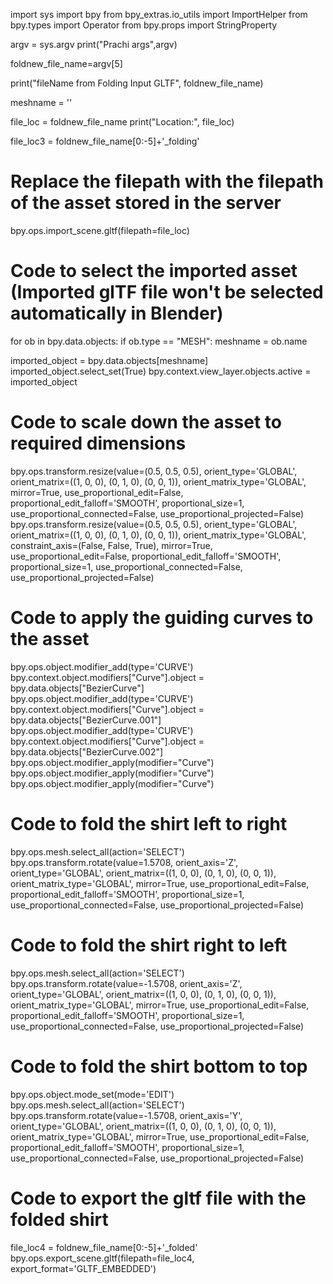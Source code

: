 import sys
import bpy
from bpy_extras.io_utils import ImportHelper
from bpy.types import Operator
from bpy.props import StringProperty

argv = sys.argv
print("Prachi args",argv)

foldnew_file_name=argv[5]

print("fileName from Folding Input GLTF", foldnew_file_name)

meshname = ''

file_loc = foldnew_file_name
print("Location:", file_loc)

file_loc3 = foldnew_file_name[0:-5]+'_folding'

# Replace the filepath with the filepath of the asset stored in the server
bpy.ops.import_scene.gltf(filepath=file_loc)

# Code to select the imported asset (Imported glTF file won't be selected automatically in Blender)
for ob in bpy.data.objects:
    if ob.type == "MESH":
        meshname = ob.name

imported_object = bpy.data.objects[meshname]
imported_object.select_set(True)
bpy.context.view_layer.objects.active = imported_object

# Code to scale down the asset to required dimensions
bpy.ops.transform.resize(value=(0.5, 0.5, 0.5), orient_type='GLOBAL', orient_matrix=((1, 0, 0), (0, 1, 0), (0, 0, 1)), orient_matrix_type='GLOBAL', mirror=True, use_proportional_edit=False, proportional_edit_falloff='SMOOTH', proportional_size=1, use_proportional_connected=False, use_proportional_projected=False)
bpy.ops.transform.resize(value=(0.5, 0.5, 0.5), orient_type='GLOBAL', orient_matrix=((1, 0, 0), (0, 1, 0), (0, 0, 1)), orient_matrix_type='GLOBAL', constraint_axis=(False, False, True), mirror=True, use_proportional_edit=False, proportional_edit_falloff='SMOOTH', proportional_size=1, use_proportional_connected=False, use_proportional_projected=False)

# Code to apply the guiding curves to the asset
bpy.ops.object.modifier_add(type='CURVE')
bpy.context.object.modifiers["Curve"].object = bpy.data.objects["BezierCurve"]
bpy.ops.object.modifier_add(type='CURVE')
bpy.context.object.modifiers["Curve"].object = bpy.data.objects["BezierCurve.001"]
bpy.ops.object.modifier_add(type='CURVE')
bpy.context.object.modifiers["Curve"].object = bpy.data.objects["BezierCurve.002"]
bpy.ops.object.modifier_apply(modifier="Curve")
bpy.ops.object.modifier_apply(modifier="Curve")
bpy.ops.object.modifier_apply(modifier="Curve")

# Code to fold the shirt left to right
bpy.ops.mesh.select_all(action='SELECT')
bpy.ops.transform.rotate(value=1.5708, orient_axis='Z', orient_type='GLOBAL', orient_matrix=((1, 0, 0), (0, 1, 0), (0, 0, 1)), orient_matrix_type='GLOBAL', mirror=True, use_proportional_edit=False, proportional_edit_falloff='SMOOTH', proportional_size=1, use_proportional_connected=False, use_proportional_projected=False)

# Code to fold the shirt right to left
bpy.ops.mesh.select_all(action='SELECT')
bpy.ops.transform.rotate(value=-1.5708, orient_axis='Z', orient_type='GLOBAL', orient_matrix=((1, 0, 0), (0, 1, 0), (0, 0, 1)), orient_matrix_type='GLOBAL', mirror=True, use_proportional_edit=False, proportional_edit_falloff='SMOOTH', proportional_size=1, use_proportional_connected=False, use_proportional_projected=False)

# Code to fold the shirt bottom to top
bpy.ops.object.mode_set(mode='EDIT')
bpy.ops.mesh.select_all(action='SELECT')
bpy.ops.transform.rotate(value=-1.5708, orient_axis='Y', orient_type='GLOBAL', orient_matrix=((1, 0, 0), (0, 1, 0), (0, 0, 1)), orient_matrix_type='GLOBAL', mirror=True, use_proportional_edit=False, proportional_edit_falloff='SMOOTH', proportional_size=1, use_proportional_connected=False, use_proportional_projected=False)

# Code to export the gltf file with the folded shirt
file_loc4 = foldnew_file_name[0:-5]+'_folded'
bpy.ops.export_scene.gltf(filepath=file_loc4, export_format='GLTF_EMBEDDED')

